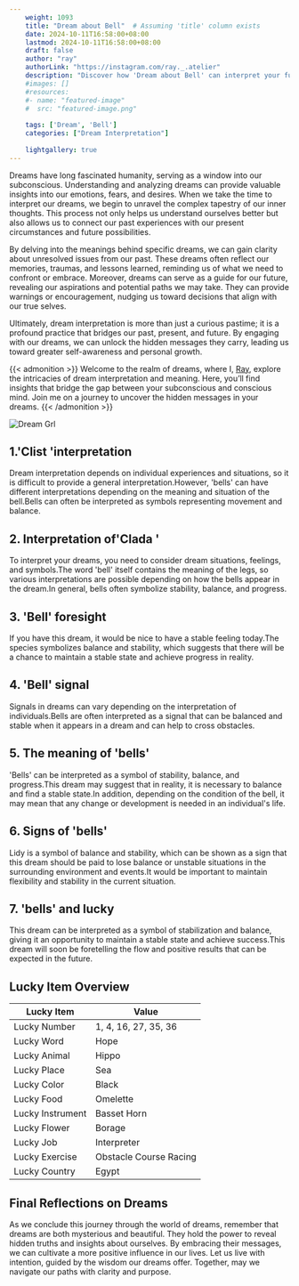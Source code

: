 ```yaml
---
    weight: 1093
    title: "Dream about Bell"  # Assuming 'title' column exists
    date: 2024-10-11T16:58:00+08:00
    lastmod: 2024-10-11T16:58:00+08:00
    draft: false
    author: "ray"
    authorLink: "https://instagram.com/ray._.atelier"
    description: "Discover how 'Dream about Bell' can interpret your future and uncover its significant meanings in your life."
    #images: []
    #resources:
    #- name: "featured-image"
    #  src: "featured-image.png"
    
    tags: ['Dream', 'Bell']
    categories: ["Dream Interpretation"]
    
    lightgallery: true
---
```

    
Dreams have long fascinated humanity, serving as a window into our subconscious. Understanding and analyzing dreams can provide valuable insights into our emotions, fears, and desires. When we take the time to interpret our dreams, we begin to unravel the complex tapestry of our inner thoughts. This process not only helps us understand ourselves better but also allows us to connect our past experiences with our present circumstances and future possibilities.

By delving into the meanings behind specific dreams, we can gain clarity about unresolved issues from our past. These dreams often reflect our memories, traumas, and lessons learned, reminding us of what we need to confront or embrace. Moreover, dreams can serve as a guide for our future, revealing our aspirations and potential paths we may take. They can provide warnings or encouragement, nudging us toward decisions that align with our true selves.

Ultimately, dream interpretation is more than just a curious pastime; it is a profound practice that bridges our past, present, and future. By engaging with our dreams, we can unlock the hidden messages they carry, leading us toward greater self-awareness and personal growth.

{{< admonition >}}
Welcome to the realm of dreams, where I, [Ray](https://instagram.com/ray._.atelier), explore the intricacies of dream interpretation and meaning. Here, you’ll find insights that bridge the gap between your subconscious and conscious mind. Join me on a journey to uncover the hidden messages in your dreams.
{{< /admonition >}}

![Dream Grl](https://cdn.pixabay.com/photo/2017/11/02/03/35/gothic-2910057_1280.jpg "Dream Grl")

## 1.'Clist 'interpretation
Dream interpretation depends on individual experiences and situations, so it is difficult to provide a general interpretation.However, 'bells' can have different interpretations depending on the meaning and situation of the bell.Bells can often be interpreted as symbols representing movement and balance.

## 2. Interpretation of'Clada '
To interpret your dreams, you need to consider dream situations, feelings, and symbols.The word 'bell' itself contains the meaning of the legs, so various interpretations are possible depending on how the bells appear in the dream.In general, bells often symbolize stability, balance, and progress.

## 3. 'Bell' foresight
If you have this dream, it would be nice to have a stable feeling today.The species symbolizes balance and stability, which suggests that there will be a chance to maintain a stable state and achieve progress in reality.

## 4. 'Bell' signal
Signals in dreams can vary depending on the interpretation of individuals.Bells are often interpreted as a signal that can be balanced and stable when it appears in a dream and can help to cross obstacles.

## 5. The meaning of 'bells'
'Bells' can be interpreted as a symbol of stability, balance, and progress.This dream may suggest that in reality, it is necessary to balance and find a stable state.In addition, depending on the condition of the bell, it may mean that any change or development is needed in an individual's life.

## 6. Signs of 'bells'
Lidy is a symbol of balance and stability, which can be shown as a sign that this dream should be paid to lose balance or unstable situations in the surrounding environment and events.It would be important to maintain flexibility and stability in the current situation.

## 7. 'bells' and lucky
This dream can be interpreted as a symbol of stabilization and balance, giving it an opportunity to maintain a stable state and achieve success.This dream will soon be foretelling the flow and positive results that can be expected in the future.

## Lucky Item Overview
| Lucky Item          | Value              |
|---------------|--------------------|
| Lucky Number        | 1, 4, 16, 27, 35, 36  |
| Lucky Word          | Hope |
| Lucky Animal        | Hippo |
| Lucky Place         | Sea     |
| Lucky Color         | Black     |
| Lucky Food          | Omelette      |
| Lucky Instrument    | Basset Horn |
| Lucky Flower        | Borage    |
| Lucky Job           | Interpreter       |
| Lucky Exercise      | Obstacle Course Racing  |
| Lucky Country       | Egypt    |


##  Final Reflections on Dreams

As we conclude this journey through the world of dreams, remember that dreams are both mysterious and beautiful. They hold the power to reveal hidden truths and insights about ourselves. By embracing their messages, we can cultivate a more positive influence in our lives. Let us live with intention, guided by the wisdom our dreams offer. Together, may we navigate our paths with clarity and purpose.
